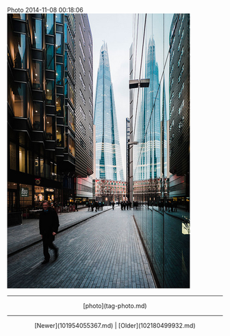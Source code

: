 <!--
title: Photo 2014-11-08 00
date: 2020-06-28T14:38:48.364Z
tags: photo
-->

Photo 2014-11-08 00:18:06
![](102048321262-0.jpg)

<!--BOTTOM-POST-NAVIGATION-->
---

<center>[photo](tag-photo.md)</center>

---

<center>[Newer](101954055367.md) | [Older](102180499932.md)</center>